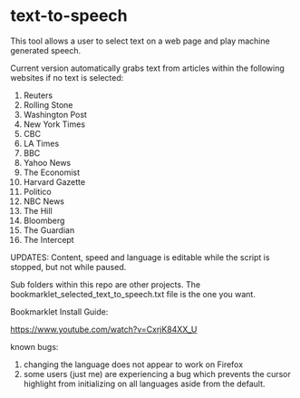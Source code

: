 # text-to-speech
This tool allows a user to select text on a web page and play machine generated speech.

Current version automatically grabs text from articles within the following websites if no text is selected:
  1) Reuters
  2) Rolling Stone  
  3) Washington Post 
  4) New York Times
  5) CBC
  6) LA Times
  7) BBC
  8) Yahoo News
  9) The Economist
  10) Harvard Gazette
  11) Politico
  12) NBC News
  13) The Hill
  14) Bloomberg
  15) The Guardian
  16) The Intercept

UPDATES: Content, speed and language is editable while the script is stopped, but not while paused.


Sub folders within this repo are other projects. The bookmarklet_selected_text_to_speech.txt file is the one you want.


Bookmarklet Install Guide: 

https://www.youtube.com/watch?v=CxrjK84XX_U


known bugs:
  1) changing the language does not appear to work on Firefox
  2) some users (just me) are experiencing a bug which prevents the cursor highlight from initializing on all languages aside from the default. 
